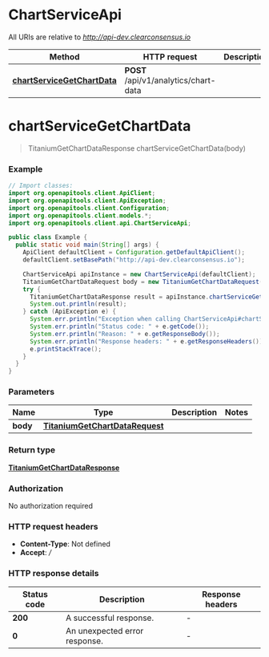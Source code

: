 # ChartServiceApi

All URIs are relative to *http://api-dev.clearconsensus.io*

| Method | HTTP request | Description |
|------------- | ------------- | -------------|
| [**chartServiceGetChartData**](ChartServiceApi.md#chartServiceGetChartData) | **POST** /api/v1/analytics/chart-data |  |


<a name="chartServiceGetChartData"></a>
# **chartServiceGetChartData**
> TitaniumGetChartDataResponse chartServiceGetChartData(body)



### Example
```java
// Import classes:
import org.openapitools.client.ApiClient;
import org.openapitools.client.ApiException;
import org.openapitools.client.Configuration;
import org.openapitools.client.models.*;
import org.openapitools.client.api.ChartServiceApi;

public class Example {
  public static void main(String[] args) {
    ApiClient defaultClient = Configuration.getDefaultApiClient();
    defaultClient.setBasePath("http://api-dev.clearconsensus.io");

    ChartServiceApi apiInstance = new ChartServiceApi(defaultClient);
    TitaniumGetChartDataRequest body = new TitaniumGetChartDataRequest(); // TitaniumGetChartDataRequest | 
    try {
      TitaniumGetChartDataResponse result = apiInstance.chartServiceGetChartData(body);
      System.out.println(result);
    } catch (ApiException e) {
      System.err.println("Exception when calling ChartServiceApi#chartServiceGetChartData");
      System.err.println("Status code: " + e.getCode());
      System.err.println("Reason: " + e.getResponseBody());
      System.err.println("Response headers: " + e.getResponseHeaders());
      e.printStackTrace();
    }
  }
}
```

### Parameters

| Name | Type | Description  | Notes |
|------------- | ------------- | ------------- | -------------|
| **body** | [**TitaniumGetChartDataRequest**](TitaniumGetChartDataRequest.md)|  | |

### Return type

[**TitaniumGetChartDataResponse**](TitaniumGetChartDataResponse.md)

### Authorization

No authorization required

### HTTP request headers

 - **Content-Type**: Not defined
 - **Accept**: */*

### HTTP response details
| Status code | Description | Response headers |
|-------------|-------------|------------------|
| **200** | A successful response. |  -  |
| **0** | An unexpected error response. |  -  |

